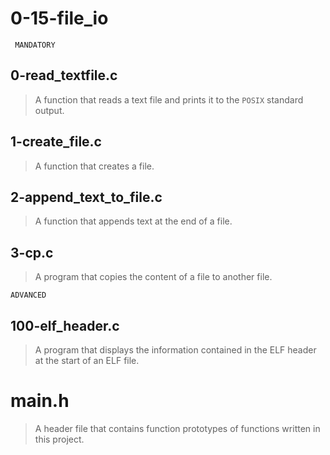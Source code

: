 # 0-15-file_io

``` MANDATORY```

## 0-read_textfile.c
> A function that reads a text file and prints it to the ``` POSIX ``` standard output.

## 1-create_file.c
> A function that creates a file.

## 2-append_text_to_file.c
> A function that appends text at the end of a file.

## 3-cp.c
> A program that copies the content of a file to another file.

```ADVANCED```
## 100-elf_header.c
> A program that displays the information contained in the ELF header at the start of an ELF file.

# main.h
> A header file that contains function prototypes of functions written in this project.

